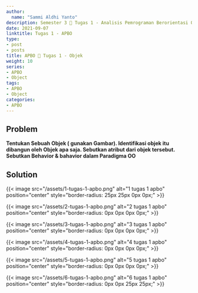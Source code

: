 ```yaml
---
author:
  name: "Sammi Aldhi Yanto"
description: Semester 3 📓 Tugas 1 - Analisis Pemrograman Berorientasi Objek
date: 2021-09-07
linktitle: Tugas 1 - APBO 
type:
- post
- posts
title: APBO 📓 Tugas 1 - Objek
weight: 10
series:
- APBO
- Object
tags:
- APBO
- Object
categories:
- APBO
---
```


## Problem
**Tentukan Sebuah Objek ( gunakan Gambar). Identifikasi objek itu dibangun oleh Objek apa saja. Sebutkan atribut dari objek tersebut. Sebutkan Behavior & bahavior dalam Paradigma OO**

## Solution

{{< image src="/assets/1-tugas-1-apbo.png" alt="1 tugas 1 apbo" position="center" style="border-radius: 25px 25px 0px 0px;" >}}


{{< image src="/assets/2-tugas-1-apbo.png" alt="2 tugas 1 apbo" position="center" style="border-radius: 0px 0px 0px 0px;" >}}


{{< image src="/assets/3-tugas-1-apbo.png" alt="3 tugas 1 apbo" position="center" style="border-radius: 0px 0px 0px 0px;" >}}


{{< image src="/assets/4-tugas-1-apbo.png" alt="4 tugas 1 apbo" position="center" style="border-radius: 0px 0px 0px 0px;" >}}


{{< image src="/assets/5-tugas-1-apbo.png" alt="5 tugas 1 apbo" position="center" style="border-radius: 0px 0px 0px 0px;" >}}


{{< image src="/assets/6-tugas-1-apbo.png" alt="6 tugas 1 apbo" position="center" style="border-radius: 0px 0px 25px 25px;" >}}
